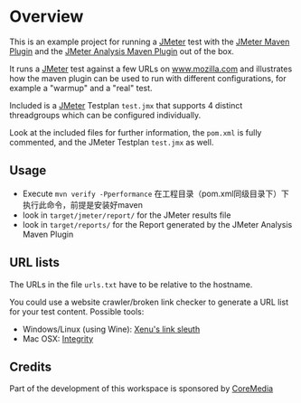 # Overview #

This is an example project for running a [JMeter][1] test with the [JMeter Maven Plugin][2] and the [JMeter Analysis Maven Plugin][2] out of the box.

It runs a [JMeter][1] test against a few URLs on www.mozilla.com and illustrates how the maven plugin can be used to run
with different configurations, for example a "warmup" and a "real" test.

Included is a [JMeter][1] Testplan `test.jmx` that supports 4 distinct threadgroups which can be configured individually.

Look at the included files for further information, the `pom.xml` is fully commented, and the JMeter Testplan `test.jmx` as well.

## Usage ##

  * Execute `mvn verify -Pperformance` 在工程目录（pom.xml同级目录下）下执行此命令，前提是安装好maven
  * look in `target/jmeter/report/` for the JMeter results file
  * look in `target/reports/` for the Report generated by the JMeter Analysis Maven Plugin

## URL lists ##

The URLs in the file `urls.txt` have to be relative to the hostname.

You could use a website crawler/broken link checker to generate a URL list for your test content. Possible tools:

 * Windows/Linux (using Wine): [Xenu's link sleuth][3]
 * Mac OSX: [Integrity][4]

Credits
--------------

Part of the development of this workspace is sponsored by [CoreMedia][5]

[1]:    http://jmeter.lazerycode.com                                "JMeter Maven Plugin"
[2]:    http://jakarta.apache.org/jmeter/                           "JMeter"
[3]:    http://home.snafu.de/tilman/xenulink.html                   "Xenu's link sleuth"
[4]:    http://peacockmedia.co.uk/integrity/                        "Integrity"
[5]:    http://www.coremedia.com                                    "CoreMedia AG"

